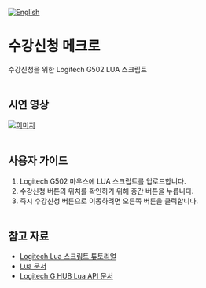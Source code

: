 [![English](https://img.shields.io/badge/lang-English-blue.svg)](https://github.com/juho-creator/course_enrollment/blob/main/README.md)

# 수강신청 메크로 
수강신청을 위한 Logitech G502 LUA 스크립트
</br></br>


## 시연 영상
[![이미지](http://i3.ytimg.com/vi/UmjRJE3Npoc/hqdefault.jpg)
](https://www.youtube.com/watch?v=UmjRJE3Npoc)
</br></br>


## 사용자 가이드
1. Logitech G502 마우스에 LUA 스크립트를 업로드합니다.
2. 수강신청 버튼의 위치를 확인하기 위해 중간 버튼을 누릅니다.
3. 즉시 수강신청 버튼으로 이동하려면 오른쪽 버튼을 클릭합니다.
</br></br>


## 참고 자료
- [Logitech Lua 스크립트 튜토리얼](https://www.youtube.com/watch?v=lnUPO-_RvsM&list=PLqBxt4UUIGqCo8-J3IpaWyyDT5_QKM35G&index=1)
- [Lua 문서](https://www.lua.org/)
- [Logitech G HUB Lua API 문서](https://github.com/juho-creator/course_enrollment/blob/main/G_series_Lua_API.pdf)
